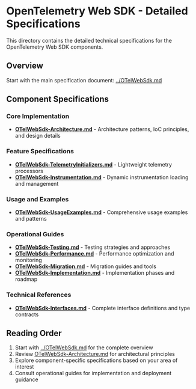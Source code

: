 # OpenTelemetry Web SDK - Detailed Specifications

This directory contains the detailed technical specifications for the OpenTelemetry Web SDK components.

## Overview

Start with the main specification document: [../OTelWebSdk.md](../OTelWebSdk.md)

## Component Specifications

### Core Implementation
- **[OTelWebSdk-Architecture.md](./OTelWebSdk-Architecture.md)** - Architecture patterns, IoC principles, and design details

### Feature Specifications
- **[OTelWebSdk-TelemetryInitializers.md](./OTelWebSdk-TelemetryInitializers.md)** - Lightweight telemetry processors
- **[OTelWebSdk-Instrumentation.md](./OTelWebSdk-Instrumentation.md)** - Dynamic instrumentation loading and management

### Usage and Examples
- **[OTelWebSdk-UsageExamples.md](./OTelWebSdk-UsageExamples.md)** - Comprehensive usage examples and patterns

### Operational Guides
- **[OTelWebSdk-Testing.md](./OTelWebSdk-Testing.md)** - Testing strategies and approaches
- **[OTelWebSdk-Performance.md](./OTelWebSdk-Performance.md)** - Performance optimization and monitoring
- **[OTelWebSdk-Migration.md](./OTelWebSdk-Migration.md)** - Migration guides and tools
- **[OTelWebSdk-Implementation.md](./OTelWebSdk-Implementation.md)** - Implementation phases and roadmap

### Technical References
- **[OTelWebSdk-Interfaces.md](./OTelWebSdk-Interfaces.md)** - Complete interface definitions and type contracts

## Reading Order

1. Start with [../OTelWebSdk.md](../OTelWebSdk.md) for the complete overview
2. Review [OTelWebSdk-Architecture.md](./OTelWebSdk-Architecture.md) for architectural principles
3. Explore component-specific specifications based on your area of interest
4. Consult operational guides for implementation and deployment guidance